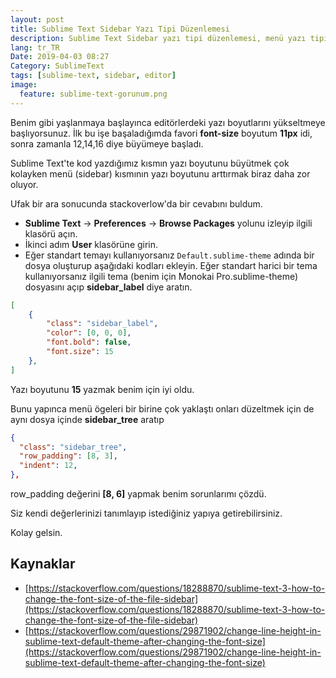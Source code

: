 ```yaml
---
layout: post
title: Sublime Text Sidebar Yazı Tipi Düzenlemesi
description: Sublime Text Sidebar yazı tipi düzenlemesi, menü yazı tipi boyutu, mesafleri ve yazı tipini değiştirmeyi anlatıyoruz.
lang: tr_TR
Date: 2019-04-03 08:27
Category: SublimeText
tags: [sublime-text, sidebar, editor]
image:
  feature: sublime-text-gorunum.png
---
```


Benim gibi yaşlanmaya başlayınca editörlerdeki yazı boyutlarını yükseltmeye başlıyorsunuz. İlk bu işe başaladığımda favori **font-size** boyutum **11px** idi, sonra zamanla 12,14,16 diye büyümeye başladı. 

Sublime Text'te kod yazdığımız kısmın yazı boyutunu büyütmek çok kolayken menü (sidebar) kısmının yazı boyutunu arttırmak biraz daha zor oluyor. 

Ufak bir ara sonucunda stackoverlow'da bir cevabını buldum. 

 - **Sublime Text** -> **Preferences** -> **Browse Packages** yolunu izleyip ilgili klasörü açın. 
 - İkinci adım **User** klasörüne girin.
 - Eğer standart temayı kullanıyorsanız  `Default.sublime-theme`  adında bir dosya oluşturup aşağıdaki kodları ekleyin. Eğer standart harici bir tema kullanıyorsanız ilgili tema (benim için Monokai Pro.sublime-theme)  dosyasını açıp **sidebar_label** diye aratın.

```json
[
    {
        "class": "sidebar_label",
        "color": [0, 0, 0],
        "font.bold": false,
        "font.size": 15
    },
]
```

Yazı boyutunu **15** yazmak benim için iyi oldu. 

Bunu yapınca menü ögeleri bir birine çok yaklaştı onları düzeltmek için de aynı dosya içinde **sidebar_tree** aratıp 

```json
{
  "class": "sidebar_tree",
  "row_padding": [8, 3],
  "indent": 12,
},
```

row_padding değerini **[8, 6]** yapmak benim sorunlarımı çözdü. 

Siz kendi değerlerinizi tanımlayıp istediğiniz yapıya getirebilirsiniz.

Kolay gelsin.

## Kaynaklar

 - [https://stackoverflow.com/questions/18288870/sublime-text-3-how-to-change-the-font-size-of-the-file-sidebar](https://stackoverflow.com/questions/18288870/sublime-text-3-how-to-change-the-font-size-of-the-file-sidebar)
 - [https://stackoverflow.com/questions/29871902/change-line-height-in-sublime-text-default-theme-after-changing-the-font-size](https://stackoverflow.com/questions/29871902/change-line-height-in-sublime-text-default-theme-after-changing-the-font-size)